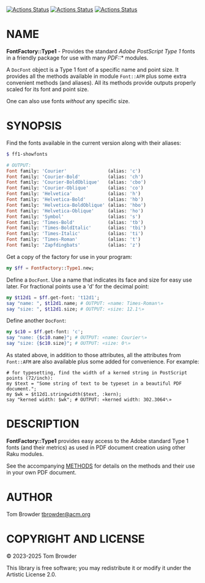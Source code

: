 [![Actions Status](https://github.com/tbrowder/FontFactory-Type1/actions/workflows/linux.yml/badge.svg)](https://github.com/tbrowder/FontFactory-Type1/actions) [![Actions Status](https://github.com/tbrowder/FontFactory-Type1/actions/workflows/macos.yml/badge.svg)](https://github.com/tbrowder/FontFactory-Type1/actions) [![Actions Status](https://github.com/tbrowder/FontFactory-Type1/actions/workflows/windows.yml/badge.svg)](https://github.com/tbrowder/FontFactory-Type1/actions)

NAME
====

**FontFactory::Type1** - Provides the standard *Adobe PostScript Type 1* fonts in a friendly package for use with many *PDF::** modules.

A `DocFont` object is a Type 1 font of a specific name and point size. It provides all the methods available in module `Font::AFM` plus some extra convenient methods (and aliases). All its methods provide outputs properly scaled for its font and point size.

One can also use fonts *without* any specific size.

SYNOPSIS
========

Find the fonts available in the current version along with their aliases:

```raku
$ ff1-showfonts

# OUTPUT:
Font family: 'Courier'               (alias: 'c')
Font family: 'Courier-Bold'          (alias: 'ch')
Font family: 'Courier-BoldOblique'   (alias: 'cbo')
Font family: 'Courier-Oblique'       (alias: 'co')
Font family: 'Helvetica'             (alias: 'h')
Font family: 'Helvetica-Bold'        (alias: 'hb')
Font family: 'Helvetica-BoldOblique' (alias: 'hbo')
Font family: 'Helvetica-Oblique'     (alias: 'ho')
Font family: 'Symbol'                (alias: 's')
Font family: 'Times-Bold'            (alias: 'tb')
Font family: 'Times-BoldItalic'      (alias: 'tbi')
Font family: 'Times-Italic'          (alias: 'ti')
Font family: 'Times-Roman'           (alias: 't')
Font family: 'Zapfdingbats'          (alias: 'z')
```

Get a copy of the factory for use in your program:

```raku
my $ff = FontFactory::Type1.new;
```

Define a `DocFont`. Use a name that indicates its face and size for easy use later. For fractional points use a 'd' for the decimal point:

```raku
my $t12d1 = $ff.get-font: 't12d1';
say "name: ", $t12d1.name; # OUTPUT: «name: Times-Roman␤»
say "size: ", $t12d1.size; # OUTPUT: «size: 12.1␤»
```

Define another `DocFont`:

```raku
my $c10 = $ff.get-font: 'c';
say "name: {$c10.name}"; # OUTPUT: «name: Courier␤»
say "size: {$c10.size}"; # OUTPUT: «size: 0␤»
```

As stated above, in addition to those attributes, all the attributes from `Font::AFM` are also available plus some added for convenience. For example:

    # for typesetting, find the width of a kerned string in PostScript points (72/inch):
    my $text = "Some string of text to be typeset in a beautiful PDF document.";
    my $wk = $t12d1.stringwidth($text, :kern);
    say "kerned width: $wk"; # OUTPUT: «kerned width: 302.3064␤»

DESCRIPTION
===========

**FontFactory::Type1** provides easy access to the Adobe standard Type 1 fonts (and their metrics) as used in PDF document creation using other Raku modules.

See the accompanying [METHODS](METHODS.md) for details on the methods and their use in your own PDF document.

AUTHOR
======

Tom Browder <tbrowder@acm.org>

COPYRIGHT AND LICENSE
=====================

© 2023-2025 Tom Browder

This library is free software; you may redistribute it or modify it under the Artistic License 2.0.

